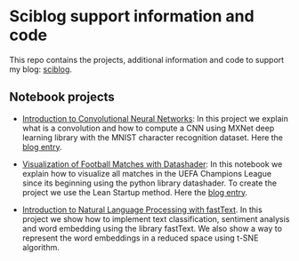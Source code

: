 # Sciblog support information and code
This repo contains the projects, additional information and code to support my blog: [sciblog](https://miguelgfierro.com/).

## Notebook projects

* [Introduction to Convolutional Neural Networks](https://github.com/miguelgfierro/sciblog_support/tree/master/A_Gentle_Introduction_to_CNN): In this project we explain what is a convolution and how to compute a CNN using MXNet deep learning library with the MNIST character recognition dataset. Here the [blog entry](https://miguelgfierro.com/blog/2016/a-gentle-introduction-to-convolutional-neural-networks/).

* [Visualization of Football Matches with Datashader](https://github.com/miguelgfierro/sciblog_support/blob/master/Visualization_of_Football_Matches/visualization_football.md): In this notebook we explain how to visualize all matches in the UEFA Champions League since its beginning using the python library datashader. To create the project we use the Lean Startup method. Here the [blog entry](https://github.com/miguelgfierro/sciblog_support/blob/master/Visualization_of_Football_Matches/visualization_football.md).

* [Introduction to Natural Language Processing with fastText](https://github.com/miguelgfierro/sciblog_support/blob/master/Intro_to_NLP_with_fastText/Intro_to_NLP.ipynb). In this project we show how to implement text classification, sentiment analysis and word embedding using the library fastText. We also show a way to represent the word embeddings in a reduced space using t-SNE algorithm. 




